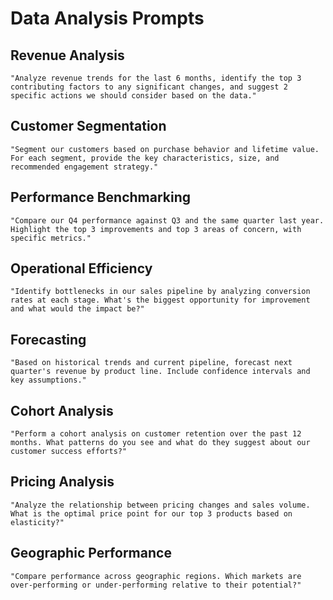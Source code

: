 # Data Analysis Prompts

## Revenue Analysis
```
"Analyze revenue trends for the last 6 months, identify the top 3 contributing factors to any significant changes, and suggest 2 specific actions we should consider based on the data."
```

## Customer Segmentation
```
"Segment our customers based on purchase behavior and lifetime value. For each segment, provide the key characteristics, size, and recommended engagement strategy."
```

## Performance Benchmarking
```
"Compare our Q4 performance against Q3 and the same quarter last year. Highlight the top 3 improvements and top 3 areas of concern, with specific metrics."
```

## Operational Efficiency
```
"Identify bottlenecks in our sales pipeline by analyzing conversion rates at each stage. What's the biggest opportunity for improvement and what would the impact be?"
```

## Forecasting
```
"Based on historical trends and current pipeline, forecast next quarter's revenue by product line. Include confidence intervals and key assumptions."
```

## Cohort Analysis
```
"Perform a cohort analysis on customer retention over the past 12 months. What patterns do you see and what do they suggest about our customer success efforts?"
```

## Pricing Analysis
```
"Analyze the relationship between pricing changes and sales volume. What is the optimal price point for our top 3 products based on elasticity?"
```

## Geographic Performance
```
"Compare performance across geographic regions. Which markets are over-performing or under-performing relative to their potential?"
```